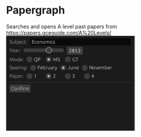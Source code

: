 # Papergraph
Searches and opens A level past papers from https://papers.gceguide.com/A%20Levels/
<br>
![Papergraph Screenshot](screenshots/papergraph.png)
